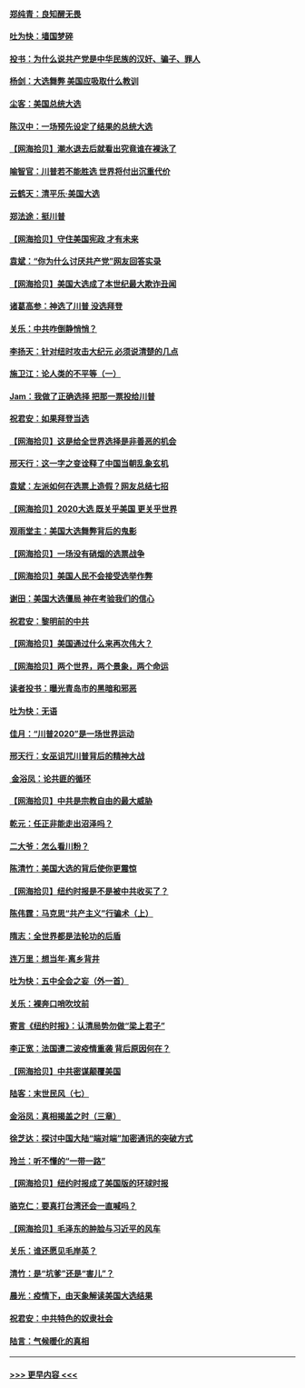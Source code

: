 #### [郑纯青：良知醒无畏](../pages/nsc993/n12545394.md?t=11130802) 
#### [吐为快：墙国梦碎](../pages/nsc993/n12545309.md?t=11130802) 
#### [投书：为什么说共产党是中华民族的汉奸、骗子、罪人](../pages/nsc993/n12545089.md?t=11130802) 
#### [杨剑：大选舞弊 美国应吸取什么教训](../pages/nsc993/n12543937.md?t=11130802) 
#### [尘客：美国总统大选](../pages/nsc993/n12543828.md?t=11130802) 
#### [陈汉中：一场预先设定了结果的总统大选](../pages/nsc993/n12543564.md?t=11130802) 
#### [【网海拾贝】潮水退去后就看出究竟谁在裸泳了](../pages/nsc993/n12543321.md?t=11130802) 
#### [喻智官：川普若不能胜选 世界将付出沉重代价](../pages/nsc993/n12541352.md?t=11130802) 
#### [云鹤天：清平乐‧美国大选](../pages/nsc993/n12540916.md?t=11130802) 
#### [郑法途：挺川普](../pages/nsc993/n12540898.md?t=11130802) 
#### [【网海拾贝】守住美国宪政 才有未来](../pages/nsc993/n12540423.md?t=11130802) 
#### [袁斌：“你为什么讨厌共产党”网友回答实录](../pages/nsc993/n12540208.md?t=11130802) 
#### [【网海拾贝】美国大选成了本世纪最大欺诈丑闻](../pages/nsc993/n12538029.md?t=11130802) 
#### [诸葛高参：神选了川普 没选拜登](../pages/nsc993/n12537664.md?t=11130802) 
#### [关乐：中共咋倒静悄悄？](../pages/nsc993/n12537615.md?t=11130802) 
#### [李扬天：针对纽时攻击大纪元 必须说清楚的几点](../pages/nsc993/n12536001.md?t=11130802) 
#### [施卫江：论人类的不平等（一）](../pages/nsc993/n12535700.md?t=11130802) 
#### [Jam：我做了正确选择 把那一票投给川普](../pages/nsc993/n12535743.md?t=11130802) 
#### [祝君安：如果拜登当选](../pages/nsc993/n12535726.md?t=11130802) 
#### [【网海拾贝】这是给全世界选择是非善恶的机会](../pages/nsc993/n12535061.md?t=11130802) 
#### [邢天行：这一字之变诠释了中国当朝乱象玄机](../pages/nsc993/n12533446.md?t=11130802) 
#### [袁斌：左派如何在选票上造假？网友总结七招](../pages/nsc993/n12533180.md?t=11130802) 
#### [【网海拾贝】2020大选 既关乎美国 更关乎世界](../pages/nsc993/n12533161.md?t=11130802) 
#### [观雨堂主：美国大选舞弊背后的鬼影](../pages/nsc993/n12533153.md?t=11130802) 
#### [【网海拾贝】一场没有硝烟的选票战争](../pages/nsc993/n12531883.md?t=11130802) 
#### [【网海拾贝】美国人民不会接受选举作弊](../pages/nsc993/n12528850.md?t=11130802) 
#### [谢田：美国大选僵局 神在考验我们的信心](../pages/nsc993/n12527932.md?t=11130802) 
#### [祝君安：黎明前的中共](../pages/nsc993/n12524071.md?t=11130802) 
#### [【网海拾贝】美国通过什么来再次伟大？](../pages/nsc993/n12523844.md?t=11130802) 
#### [【网海拾贝】两个世界，两个景象，两个命运](../pages/nsc993/n12521419.md?t=11130802) 
#### [读者投书：曝光青岛市的黑暗和邪恶](../pages/nsc993/n12520988.md?t=11130802) 
#### [吐为快：无语](../pages/nsc993/n12518588.md?t=11130802) 
#### [佳月：“川普2020”是一场世界运动](../pages/nsc993/n12518581.md?t=11130802) 
#### [邢天行：女巫诅咒川普背后的精神大战](../pages/nsc993/n12517257.md?t=11130802) 
#### [ 金浴凤：论共匪的循环](../pages/nsc993/n12517133.md?t=11130802) 
#### [【网海拾贝】中共是宗教自由的最大威胁](../pages/nsc993/n12516879.md?t=11130802) 
#### [乾元：任正非能走出沼泽吗？](../pages/nsc993/n12515831.md?t=11130802) 
#### [二大爷：怎么看川粉？](../pages/nsc993/n12515820.md?t=11130802) 
#### [陈清竹：美国大选的背后使你更震惊](../pages/nsc993/n12515589.md?t=11130802) 
#### [【网海拾贝】纽约时报是不是被中共收买了？](../pages/nsc993/n12515122.md?t=11130802) 
#### [陈伟霆：马克思“共产主义”行骗术（上）](../pages/nsc993/n12510217.md?t=11130802) 
#### [隋志：全世界都是法轮功的后盾](../pages/nsc993/n12510636.md?t=11130802) 
#### [连万里：想当年‧离乡背井](../pages/nsc993/n12510623.md?t=11130802) 
#### [吐为快：五中全会之妄（外一首）](../pages/nsc993/n12510470.md?t=11130802) 
#### [关乐：裸奔口哨吹坟前](../pages/nsc993/n12510403.md?t=11130802) 
#### [寄言《纽约时报》：认清局势勿做“梁上君子”](../pages/nsc993/n12510042.md?t=11130802) 
#### [李正宽：法国遭二波疫情重袭 背后原因何在？](../pages/nsc993/n12509971.md?t=11130802) 
#### [【网海拾贝】中共密谋颠覆美国](../pages/nsc993/n12509816.md?t=11130802) 
#### [陆客：末世民风（七）](../pages/nsc993/n12507822.md?t=11130802) 
#### [金浴凤：真相揭盖之时（三章）](../pages/nsc993/n12507804.md?t=11130802) 
#### [徐芝达：探讨中国大陆“端对端”加密通讯的突破方式](../pages/nsc993/n12507682.md?t=11130802) 
#### [玲兰：听不懂的“一带一路”](../pages/nsc993/n12507669.md?t=11130802) 
#### [【网海拾贝】纽约时报成了美国版的环球时报](../pages/nsc993/n12507053.md?t=11130802) 
#### [骆克仁：要真打台湾还会一直喊吗？](../pages/nsc993/n12506843.md?t=11130802) 
#### [【网海拾贝】毛泽东的肿脸与习近平的风车](../pages/nsc993/n12504537.md?t=11130802) 
#### [关乐：谁还愿见毛岸英？](../pages/nsc993/n12503866.md?t=11130802) 
#### [清竹：是“坑爹”还是“害儿”？](../pages/nsc993/n12503034.md?t=11130802) 
#### [晨光：疫情下，由天象解读美国大选结果](../pages/nsc993/n12502536.md?t=11130802) 
#### [祝君安：中共特色的奴隶社会](../pages/nsc993/n12501529.md?t=11130802) 
#### [陆言：气候暖化的真相](../pages/nsc993/n12501183.md?t=11130802) 

----
#### [ >>> 更早内容 <<< ](../indexes/nsc993-earlier.md)
